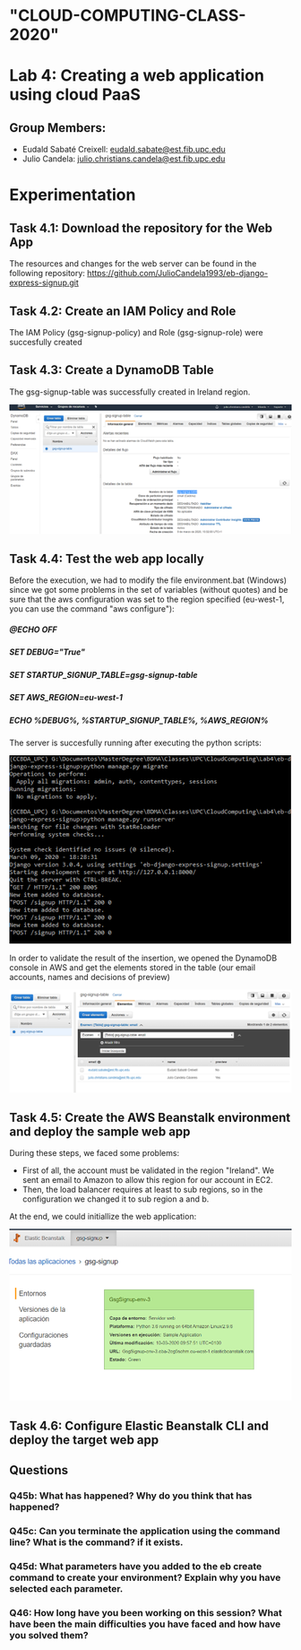 # "CLOUD-COMPUTING-CLASS-2020" 
# Lab 4: Creating a web application using cloud PaaS
## Group Members:
- Eudald Sabaté Creixell: eudald.sabate@est.fib.upc.edu
- Julio Candela: julio.christians.candela@est.fib.upc.edu

# Experimentation  

## Task 4.1: Download the repository for the Web App
 
The resources and changes for the web server can be found in the following repository: https://github.com/JulioCandela1993/eb-django-express-signup.git 

## Task 4.2: Create an IAM Policy and Role 

The IAM Policy (gsg-signup-policy) and Role (gsg-signup-role) were succesfully created 

## Task 4.3: Create a DynamoDB Table 

The gsg-signup-table was successfully created in Ireland region.

![DynamoTable 4.3](Images/4.3_DynamoTable.PNG)

## Task 4.4: Test the web app locally

Before the execution, we had to modify the file environment.bat (Windows) since we got some problems in the set of variables (without quotes) and be sure that the aws configuration was set to the region specified (eu-west-1, you can use the command "aws configure"):

##### @ECHO OFF 
##### SET DEBUG="True" 
##### SET STARTUP_SIGNUP_TABLE=gsg-signup-table 
##### SET AWS_REGION=eu-west-1
##### ECHO %DEBUG%, %STARTUP_SIGNUP_TABLE%, %AWS_REGION%

The server is succesfully running after executing the python scripts:

![Test Local Server 4.4.1](Images/4.4_1_LocalServer.PNG)

In order to validate the result of the insertion, we opened the DynamoDB console in AWS and get the elements stored in the table (our email accounts, names and decisions of preview)

![Test Local Server 4.4.2](Images/4.4_2_LocalTest.PNG)

## Task 4.5: Create the AWS Beanstalk environment and deploy the sample web app

During these steps, we faced some problems: 
- First of all, the account must be validated in the region "Ireland". We sent an email to Amazon to allow this region for our account in EC2.
- Then, the load balancer requires at least to sub regions, so in the configuration we changed it to sub region a and b.

At the end, we could initiallize the web application:   

![Web Server 4.5](Images/4.5_WebServer.PNG)

## Task 4.6: Configure Elastic Beanstalk CLI and deploy the target web app

## Questions

### Q45b: What has happened? Why do you think that has happened?

### Q45c: Can you terminate the application using the command line? What is the command? if it exists.

### Q45d: What parameters have you added to the eb create command to create your environment? Explain why you have selected each parameter.

### Q46: How long have you been working on this session? What have been the main difficulties you have faced and how have you solved them? 